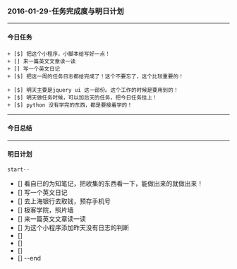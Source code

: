 ### 2016-01-29-任务完成度与明日计划

----------------------------------------------------------------------------------------------------------
#### 今日任务
    
    + [$] 把这个小程序，小脚本给写好一点！
    + [] 来一篇英文文章读一读
    + [] 写一个英文日记
    + [$] 把这一周的任务日志都给完成了！这个不要忘了，这个比较重要的！
    
    + [$] 明天主要是jquery ui 这一部份。这个工作的时候是要用到的！
    + [$] 明天做任务时候，可以加后天的任务，把今日任务挂上！
    + [$] python 没有学完的东西，都是要接着学的！
    
    
----------------------------------------------------------------------------------------------------------
#### 今日总结


----------------------------------------------------------------------------------------------------------
#### 明日计划
    start--
+ [] 看自已的为知笔记，把收集的东西看一下，能做出来的就做出来！
+ [] 写一个英文日记
+ [] 去上海银行去取钱，预存手机号
+ [] 极客学院，照片墙
+ [] 来一篇英文文章读一读
+ [] 为这个小程序添加昨天没有日志的判断
+ [] 
+ [] 
+ [] 
+ [] 
    --end
